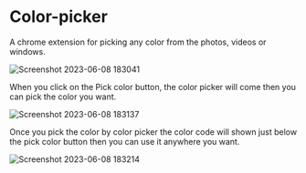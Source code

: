 # Color-picker
A chrome extension for picking any color from the photos, videos or windows.

![Screenshot 2023-06-08 183041](https://github.com/Vanshika61/Color-picker/assets/97943080/02276385-e734-4705-8b84-211af0dab37e)


When you click on the Pick color button, the color picker will come then you can pick the color you want.

![Screenshot 2023-06-08 183137](https://github.com/Vanshika61/Color-picker/assets/97943080/b7639b49-4ea8-4cf2-b943-de952222ad07)


Once you pick the color by color picker the color code will shown just below the pick color button then you can use it anywhere you want.

![Screenshot 2023-06-08 183214](https://github.com/Vanshika61/Color-picker/assets/97943080/8608d474-a1ee-4f24-b808-628517baf455)
